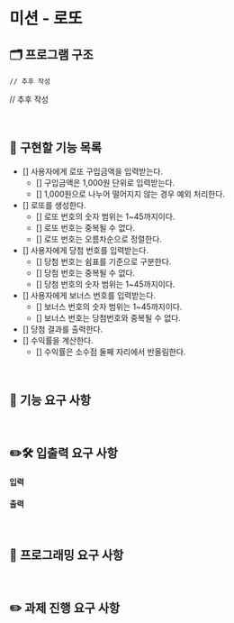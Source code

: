 # 미션 - 로또

## 🗂️ 프로그램 구조

```
// 추후 작성

```

// 추후 작성

<br/>

## 🫥 구현할 기능 목록

- [] 사용자에게 로또 구입금액을 입력받는다.
  - [] 구입금액은 1,000원 단위로 입력받는다.
  - [] 1,000원으로 나누어 떨어지지 않는 경우 예외 처리한다.
- [] 로또를 생성한다.
  - [] 로또 번호의 숫자 범위는 1~45까지이다.
  - [] 로또 번호는 중복될 수 없다.
  - [] 로또 번호는 오름차순으로 정렬한다.
- [] 사용자에게 당첨 번호를 입력받는다.
  - [] 당첨 번호는 쉼표를 기준으로 구분한다.
  - [] 당첨 번호는 중복될 수 없다.
  - [] 당첨 번호의 숫자 범위는 1~45까지이다.
- [] 사용자에게 보너스 번호를 입력받는다.
  - [] 보너스 번호의 숫자 범위는 1~45까지이다.
  - [] 보너스 번호는 당첨번호와 중복될 수 없다.
- [] 당첨 결과를 출력한다.
- [] 수익률을 계산한다.
  - [] 수익률은 소수점 둘째 자리에서 반올림한다.

<br/>

## 🚀 기능 요구 사항

<br/>

## ✏️🛠️ 입출력 요구 사항

#### 입력

#### 출력

<br/>

## 🎯 프로그래밍 요구 사항

<br/>

## ✏️ 과제 진행 요구 사항
